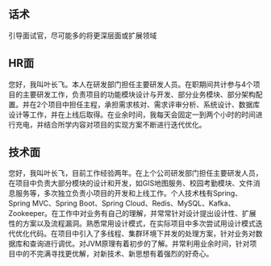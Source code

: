## 话术

引导面试官，尽可能多的将更深层面或扩展领域



## HR面

您好，我叫叶长飞。本人在研发部门担任主要研发人员。在职期间共计参与4个项目的主要研发工作，负责项目的功能模块设计与开发、部分业务模块、部分架构配置。并在2个项目中担任主程，承担需求核对、需求评审分析、系统设计、数据库设计等工作，并在上线后取得。在业余时间，我每天会固定一到两个小时的时间进行充电，并结合所学内容对项目的实现方案不断进行迭代优化。

## 技术面

您好，我叫叶长飞，目前工作经验两年。在上个公司研发部门担任主要研发人员，在项目中负责大部分模块的设计和开发，如GIS地图服务、校园考勤模块、文件消息服务等，多次独立负责小项目的开发和上线工作。个人技术栈有Spring、Spring MVC、Spring Boot、Spring Cloud、Redis、MySQL、Kafka、Zookeeper。在工作中对业务有自己的理解，并常常针对设计提出设计性、扩展性的方案以及流程漏洞。熟悉常用设计模式，在实际项目中多次尝试用设计模式迭代优化代码。在项目中引入了多线程、集群环境下并发的处理方案，针对业务对数据库和查询进行调优。对JVM原理有着初步的了解。并常利用业余时间，针对项目中的不完满寻找更优解，对新技术、新思想有着强烈的好奇心。

